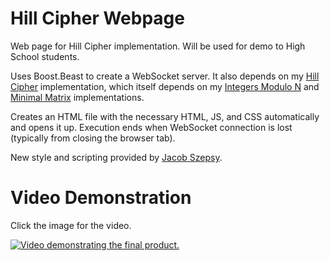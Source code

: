 # Hill Cipher Webpage

Web page for Hill Cipher implementation. Will be used for demo to High School students.

Uses Boost.Beast to create a WebSocket server. It also depends on my [Hill Cipher](https://github.com/MathNerdGamer/hill-cipher) implementation, which itself depends on my [Integers Modulo N](https://github.com/MathNerdGamer/integers-modulo-n) and [Minimal Matrix](https://github.com/MathNerdGamer/minimal-matrix) implementations.

Creates an HTML file with the necessary HTML, JS, and CSS automatically and opens it up. Execution ends when WebSocket connection is lost (typically from closing the browser tab).

New style and scripting provided by [Jacob Szepsy](https://github.com/MathNerdGamer/Hill-Cipher-Webpage/commit/69a462d61dd70946c92c5f94a33bb96055dfcf3c).

# Video Demonstration

Click the image for the video.

[![Video demonstrating the final product.](https://img.youtube.com/vi/tCGSrl0eo-0/0.jpg)](https://www.youtube.com/watch?v=tCGSrl0eo-0)
